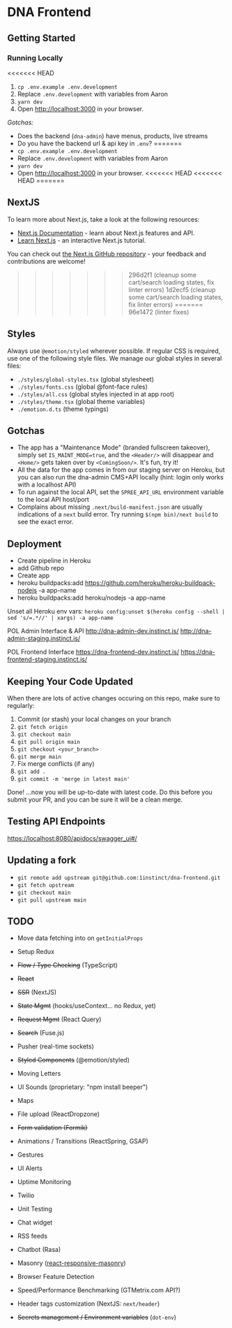 # DNA Frontend

## Getting Started

### Running Locally

<<<<<<< HEAD
1. `cp .env.example .env.development`
1. Replace `.env.development` with variables from Aaron
1. `yarn dev`
1. Open [http://localhost:3000](http://localhost:3000) in your browser.

_Gotchas:_

- Does the backend (`dna-admin`) have menus, products, live streams
- Do you have the backend url & api key in `.env`?
=======
- `cp .env.example .env.development`
- Replace `.env.development` with variables from Aaron
- `yarn dev`
- Open [http://localhost:3000](http://localhost:3000) in your browser.
<<<<<<< HEAD
<<<<<<< HEAD
=======

## NextJS

To learn more about Next.js, take a look at the following resources:

- [Next.js Documentation](https://nextjs.org/docs) - learn about Next.js features and API.
- [Learn Next.js](https://nextjs.org/learn) - an interactive Next.js tutorial.

You can check out [the Next.js GitHub repository](https://github.com/vercel/next.js/) - your feedback and contributions are welcome!
>>>>>>> 296d2f1 (cleanup some cart/search loading states, fix linter errors)
>>>>>>> 1d2ecf5 (cleanup some cart/search loading states, fix linter errors)
=======
>>>>>>> 96e1472 (linter fixes)

## Styles

Always use `@emotion/styled` wherever possible. If regular CSS is required, use one of the following style files.
We manage our global styles in several files:

- `./styles/global-styles.tsx` (global stylesheet)
- `./styles/fonts.css` (global @font-face rules)
- `./styles/all.css` (global styles injected in at app root)
- `./styles/theme.tsx` (global theme variables)
- `./emotion.d.ts` (theme typings)

## Gotchas

- The app has a "Maintenance Mode" (branded fullscreen takeover), simply set `IS_MAINT_MODE=true`, and the `<Header/>` will disappear and `<Home/>` gets taken over by `<ComingSoon/>`. It's fun, try it!
- All the data for the app comes in from our staging server on Heroku, but you can also run the dna-admin CMS+API locally (hint: login only works with a localhost API)
- To run against the local API, set the `SPREE_API_URL` environment
  variable to the local API host/port
- Complains about missing `.next/build-manifest.json` are usually indications
  of a `next` build error. Try running `$(npm bin)/next build` to see the
  exact error.

## Deployment

- Create pipeline in Heroku
- add Github repo
- Create app
- heroku buildpacks:add <https://github.com/heroku/heroku-buildpack-nodejs> -a app-name
- heroku buildpacks:add heroku/nodejs -a app-name

Unset all Heroku env vars:
`heroku config:unset $(heroku config --shell | sed 's/=.*//' | xargs) -a app-name`

POL Admin Interface & API
<http://dna-admin-dev.instinct.is/>
<http://dna-admin-staging.instinct.is/>

POL Frontend Interface
<https://dna-frontend-dev.instinct.is/>
<https://dna-frontend-staging.instinct.is/>

## Keeping Your Code Updated

When there are lots of active changes occuring on this repo, make sure to regularly:

1. Commit (or stash) your local changes on your branch
1. `git fetch origin`
1. `git checkout main`
1. `git pull origin main`
1. `git checkout <your_branch>`
1. `git merge main`
1. Fix merge conflicts (if any)
1. `git add .`
1. `git commit -m 'merge in latest main'`

Done!
…now you will be up-to-date with latest code. Do this before you submit your PR, and you can be sure it will be a clean merge.

## Testing API Endpoints

<https://localhost:8080/apidocs/swagger_ui#/>

## Updating a fork

- `git remote add upstream git@github.com:1instinct/dna-frontend.git`
- `git fetch upstream`
- `git checkout main`
- `git pull upstream main`

## TODO

- Move data fetching into on `getInitialProps`
- Setup Redux

- ~~Flow / Type Checking~~ (TypeScript)
- ~~React~~
- ~~SSR~~ (NextJS)
- ~~State Mgmt~~ (hooks/useContext... no Redux, yet)
- ~~Request Mgmt~~ (React Query)
- ~~Search~~ (Fuse.js)
- Pusher (real-time sockets)
- ~~Styled Components~~ (@emotion/styled)
- Moving Letters
- UI Sounds (proprietary: "npm install beeper")
- Maps
- File upload (ReactDropzone)
- ~~Form validation (Formik)~~
- Animations / Transitions (ReactSpring, GSAP)
- Gestures
- UI Alerts
- Uptime Monitoring
- Twilio
- Unit Testing
- Chat widget
- RSS feeds
- Chatbot (Rasa)
- Masonry ([react-responsive-masonry](https://www.npmjs.com/package/react-responsive-masonry))
- Browser Feature Detection
- Speed/Performance Benchmarking (GTMetrix.com API?)
- Header tags customization (NextJS: `next/header`)
- ~~Secrets management / Environment variables~~ (`dot-env`)